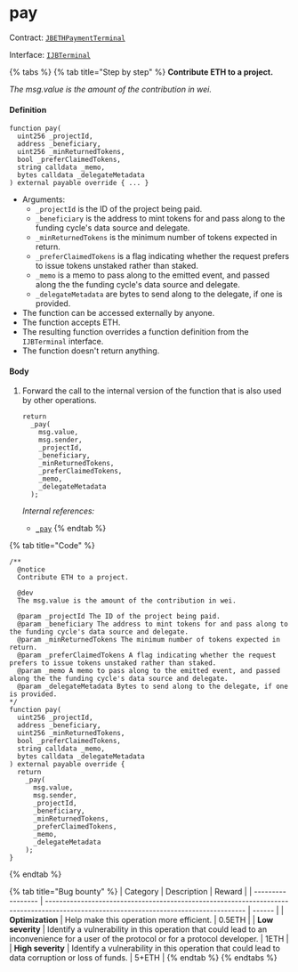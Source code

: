 # pay

Contract: [`JBETHPaymentTerminal`](../)​‌

Interface: [`IJBTerminal`](../../../../interfaces/ijbterminal.md)

{% tabs %}
{% tab title="Step by step" %}
**Contribute ETH to a project.**

_The msg.value is the amount of the contribution in wei._

#### Definition

```solidity
function pay(
  uint256 _projectId,
  address _beneficiary,
  uint256 _minReturnedTokens,
  bool _preferClaimedTokens,
  string calldata _memo,
  bytes calldata _delegateMetadata
) external payable override { ... }
```

* Arguments:
  * `_projectId` is the ID of the project being paid.
  * `_beneficiary` is the address to mint tokens for and pass along to the funding cycle's data source and delegate.
  * `_minReturnedTokens` is the minimum number of tokens expected in return.
  * `_preferClaimedTokens` is a flag indicating whether the request prefers to issue tokens unstaked rather than staked.
  * `_memo` is a memo to pass along to the emitted event, and passed along the the funding cycle's data source and delegate.
  * `_delegateMetadata` are bytes to send along to the delegate, if one is provided.
* The function can be accessed externally by anyone.
* The function accepts ETH.
* The resulting function overrides a function definition from the `IJBTerminal` interface.
* The function doesn't return anything.

#### Body

1.  Forward the call to the internal version of the function that is also used by other operations.

    ```solidity
    return
      _pay(
        msg.value,
        msg.sender,
        _projectId,
        _beneficiary,
        _minReturnedTokens,
        _preferClaimedTokens,
        _memo,
        _delegateMetadata
      );
    ```

    _Internal references:_

    * [`_pay`](\_pay.md)
{% endtab %}

{% tab title="Code" %}
```solidity
/**
  @notice
  Contribute ETH to a project.

  @dev
  The msg.value is the amount of the contribution in wei.

  @param _projectId The ID of the project being paid.
  @param _beneficiary The address to mint tokens for and pass along to the funding cycle's data source and delegate.
  @param _minReturnedTokens The minimum number of tokens expected in return.
  @param _preferClaimedTokens A flag indicating whether the request prefers to issue tokens unstaked rather than staked.
  @param _memo A memo to pass along to the emitted event, and passed along the the funding cycle's data source and delegate.
  @param _delegateMetadata Bytes to send along to the delegate, if one is provided.
*/
function pay(
  uint256 _projectId,
  address _beneficiary,
  uint256 _minReturnedTokens,
  bool _preferClaimedTokens,
  string calldata _memo,
  bytes calldata _delegateMetadata
) external payable override {
  return
    _pay(
      msg.value,
      msg.sender,
      _projectId,
      _beneficiary,
      _minReturnedTokens,
      _preferClaimedTokens,
      _memo,
      _delegateMetadata
    );
}
```
{% endtab %}

{% tab title="Bug bounty" %}
| Category          | Description                                                                                                                            | Reward |
| ----------------- | -------------------------------------------------------------------------------------------------------------------------------------- | ------ |
| **Optimization**  | Help make this operation more efficient.                                                                                               | 0.5ETH |
| **Low severity**  | Identify a vulnerability in this operation that could lead to an inconvenience for a user of the protocol or for a protocol developer. | 1ETH   |
| **High severity** | Identify a vulnerability in this operation that could lead to data corruption or loss of funds.                                        | 5+ETH  |
{% endtab %}
{% endtabs %}

